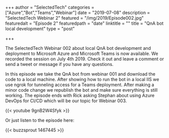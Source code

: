 +++
author = "SelectedTech"
categories = ["Azure","Bot","Teams","Webinar"]
date = "2019-07-08"
description = "SelectedTech Webinar 2"
featured = "/img/2019/Episode002.jpg"
featuredalt = "Episode 2"
featuredpath = "date"
linktitle = ""
title = "QnA bot local development"
type = "post"

+++

The SelectedTech Webinar 002 about local QnA bot development and deployment to Microsoft Azure and Microsoft Teams is now available. We recorded the session on July 4th 2019. Check it out and leave a comment or send a tweet or message if you have any questions.

In this episode we take the QnA bot from webinar 001 and download the code to a local machine. After showing how to run the bot in a local IIS we use ngrok for tunneling access for a Teams deployment. After making a minor code change we republish the bot and make sure everything is still working. The episode ends with Rick asking Stephan about using Azure DevOps for CI/CD which will be our topic for Webinar 003.

{{< youtube 9gnB2W4Sfyk >}}

Or just listen to the episode here:

{{< buzzsprout 1467445 >}}
